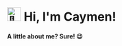 <div>
  <h1>
   <img src="https://fonts.gstatic.com/s/e/notoemoji/latest/1f44b_1f3fc/512.gif" alt="👋" width="32" height="32">
   Hi, I'm Caymen! 
  </h1>
</div>
<h4>A little about me? Sure! 😉</h4>
<!--
**caymenp/caymenp** is a ✨ _special_ ✨ repository because its `README.md` (this file) appears on your GitHub profile.
